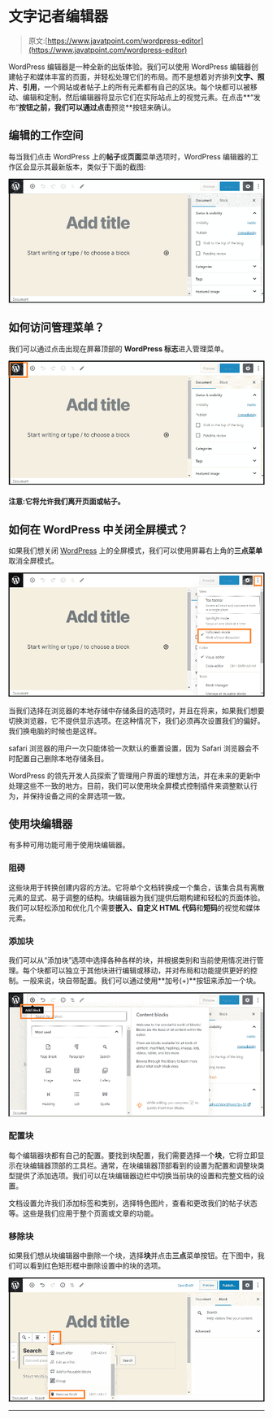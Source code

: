 # 文字记者编辑器

> 原文:[https://www.javatpoint.com/wordpress-editor](https://www.javatpoint.com/wordpress-editor)

WordPress 编辑器是一种全新的出版体验。我们可以使用 WordPress 编辑器创建帖子和媒体丰富的页面，并轻松处理它们的布局。而不是想着对齐排列**文字、照片**、**引用**，一个网站或者帖子上的所有元素都有自己的区块。每个块都可以被移动、编辑和定制，然后编辑器将显示它们在实际站点上的视觉元素。在点击**“发布”**按钮之前，我们可以通过点击**预览**按钮来确认。

## 编辑的工作空间

每当我们点击 WordPress 上的**帖子**或**页面**菜单选项时，WordPress 编辑器的工作区会显示其最新版本，类似于下面的截图:

![WordPress Editor](img/1298e5724b3b5d333105dd17ad12132b.png)

## 如何访问管理菜单？

我们可以通过点击出现在屏幕顶部的 **WordPress 标志**进入管理菜单。

![WordPress Editor](img/d90d88737a17ec8e0cca89529609e1a1.png)

#### 注意:它将允许我们离开页面或帖子。

## 如何在 WordPress 中关闭全屏模式？

如果我们想关闭 [WordPress](https://www.javatpoint.com/wordpress-tutorial) 上的全屏模式，我们可以使用屏幕右上角的**三点菜单**取消全屏模式。

![WordPress Editor](img/2acb8b9a863cc77f8d042ab02628fa4d.png)

当我们选择在浏览器的本地存储中存储条目的选项时，并且在将来，如果我们想要切换浏览器，它不提供显示选项。在这种情况下，我们必须再次设置我们的偏好。我们换电脑的时候也是这样。

safari 浏览器的用户一次只能体验一次默认的重置设置，因为 Safari 浏览器会不时配置自己删除本地存储条目。

WordPress 的领先开发人员探索了管理用户界面的理想方法，并在未来的更新中处理这些不一致的地方。目前，我们可以使用块全屏模式控制插件来调整默认行为，并保持设备之间的全屏选项一致。

## 使用块编辑器

有多种可用功能可用于使用块编辑器。

### 阻碍

这些块用于转换创建内容的方法。它将单个文档转换成一个集合，该集合具有离散元素的显式、易于调整的结构。块编辑器为我们提供后期构建和轻松的页面体验。我们可以轻松添加和优化几个需要**嵌入、自定义 HTML 代码**和**短码**的视觉和媒体元素。

### 添加块

我们可以从“添加块”选项中选择各种各样的块，并根据类别和当前使用情况进行管理。每个块都可以独立于其他块进行编辑或移动，并对布局和功能提供更好的控制。一般来说，块自带配置。我们可以通过使用**加号(+)**按钮来添加一个块。

![WordPress Editor](img/891cc804f9576812c5c5e7df8e5dfb7b.png)

### 配置块

每个编辑器块都有自己的配置。要找到块配置，我们需要选择一个**块**，它将立即显示在块编辑器顶部的工具栏。通常，在块编辑器顶部看到的设置为配置和调整块类型提供了添加选项。我们可以在块编辑器边栏中切换当前块的设置和完整文档的设置。

文档设置允许我们添加标签和类别，选择特色图片，查看和更改我们的帖子状态等。这些是我们应用于整个页面或文章的功能。

### 移除块

如果我们想从块编辑器中删除一个块，选择**块**并点击**三点**菜单按钮。在下图中，我们可以看到红色矩形框中删除设置中的块的选项。

![WordPress Editor](img/c7949f0b6e4321f6b5137684a1f0276c.png)

* * *